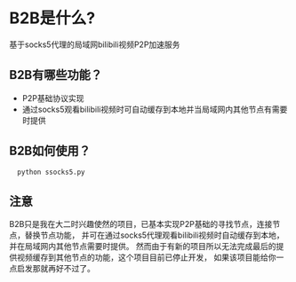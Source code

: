 # B2B是什么?
 
基于socks5代理的局域网bilibili视频P2P加速服务


## B2B有哪些功能？

* P2P基础协议实现
* 通过socks5观看bilibili视频时可自动缓存到本地并当局域网内其他节点有需要时提供


## B2B如何使用？

```
  python ssocks5.py
```

## 注意

B2B只是我在大二时兴趣使然的项目，已基本实现P2P基础的寻找节点，连接节点，替换节点功能，
并可在通过socks5代理观看bilibili视频时自动缓存到本地，并在局域网内其他节点需要时提供。
然而由于有新的项目所以无法完成最后的提供视频缓存到其他节点的功能，这个项目目前已停止开发，
如果该项目能给你一点启发那就再好不过了。
